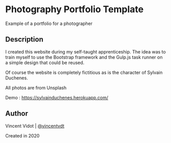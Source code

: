 # Photography Portfolio Template

Example of a portfolio for a photographer

## Description

I created this website during my self-taught apprenticeship.
The idea was to train myself to use the Bootstrap framework and the Gulp.js task runner on a simple design that could be reused.

Of course the website is completely fictitious as is the character of Sylvain Duchenes.

All photos are from Unsplash

Demo : https://sylvainduchenes.herokuapp.com/

## Author

Vincent Vidot | [@vincentvdt](https://github.com/Vincentvdt)
<br/>

Created in 2020
